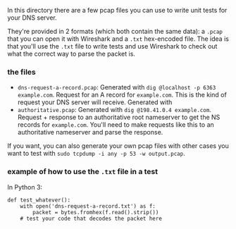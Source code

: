 In this directory there are a few pcap files you can use to write unit
tests for your DNS server.

They're provided in 2 formats (which both contain the same data): a `.pcap`
that you can open it with Wireshark and a `.txt` hex-encoded file. The idea
is that you'll use the `.txt` file to write tests and use Wireshark to check
out what the correct way to parse the packet is.

### the files

* `dns-request-a-record.pcap`: Generated with `dig @localhost -p 6363 example.com`. Request for an A record for `example.com`. This is the kind of request your DNS server will receive. Generated with 
* `authoritative.pcap`: Generated with `dig @198.41.0.4 example.com`. Request + response to an authoritative root nameserver to get the NS records for `example.com`. You'll need to make requests like this to an authoritative nameserver and parse the response.

If you want, you can also generate your own pcap files with other cases you
want to test with `sudo tcpdump -i any -p 53 -w output.pcap`.

### example of how to use the `.txt` file in a test

In Python 3:

```
def test_whatever():
    with open('dns-request-a-record.txt') as f:
        packet = bytes.fromhex(f.read().strip())
    # test your code that decodes the packet here
```
